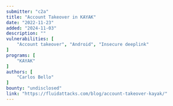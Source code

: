 ```yaml
---
submitter: "c2a"
title: "Account Takeover in KAYAK"
date: "2022-11-23"
added: "2024-11-03"
description: ""
vulnerabilities: [
    "Account takeover", "Android", "Insecure deeplink"
]
programs: [
    "KAYAK"
]
authors: [
    "Carlos Bello"
]
bounty: "undisclosed"
link: "https://fluidattacks.com/blog/account-takeover-kayak/"
---
```




